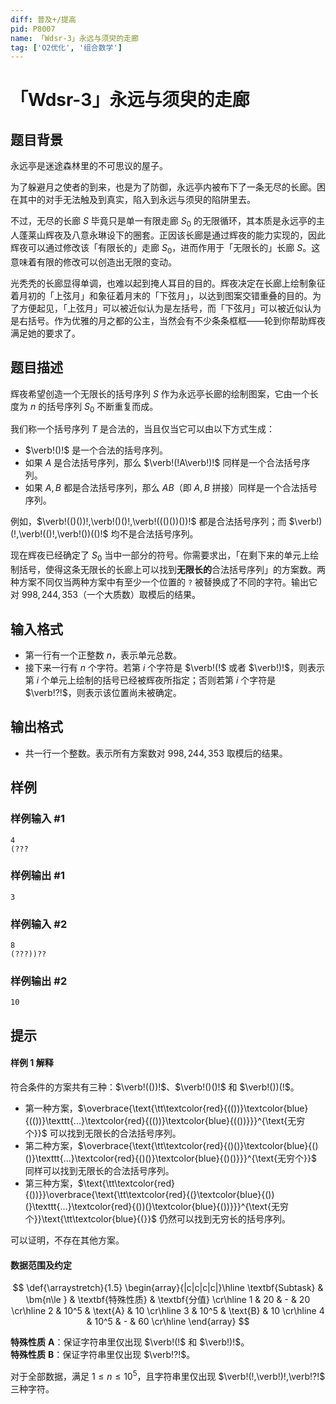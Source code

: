 ```yaml
---
diff: 普及+/提高
pid: P8007
name: 「Wdsr-3」永远与须臾的走廊
tag: ['O2优化', '组合数学']
---
```

# 「Wdsr-3」永远与须臾的走廊
## 题目背景

永远亭是迷途森林里的不可思议的屋子。

为了躲避月之使者的到来，也是为了防御，永远亭内被布下了一条无尽的长廊。困在其中的对手无法触及到真实，陷入到永远与须臾的陷阱里去。

不过，无尽的长廊 $S$ 毕竟只是单一有限走廊 $S_0$ 的无限循环，其本质是永远亭的主人蓬莱山辉夜及八意永琳设下的圈套。正因该长廊是通过辉夜的能力实现的，因此辉夜可以通过修改该「有限长的」走廊 $S_0$，进而作用于「无限长的」长廊 $S$。这意味着有限的修改可以创造出无限的变动。

光秃秃的长廊显得单调，也难以起到掩人耳目的目的。辉夜决定在长廊上绘制象征着月初的「上弦月」和象征着月末的「下弦月」，以达到图案交错重叠的目的。为了方便起见，「上弦月」可以被近似认为是左括号，而「下弦月」可以被近似认为是右括号。作为优雅的月之都的公主，当然会有不少条条框框——轮到你帮助辉夜满足她的要求了。
## 题目描述

辉夜希望创造一个无限长的括号序列 $S$ 作为永远亭长廊的绘制图案，它由一个长度为 $n$ 的括号序列 $S_0$ 不断重复而成。

我们称一个括号序列 $T$ 是合法的，当且仅当它可以由以下方式生成：

- $\verb!()!$ 是一个合法的括号序列。  
- 如果 $A$ 是合法括号序列，那么 $\verb!(!A\verb!)!$ 同样是一个合法括号序列。  
- 如果 $A,B$ 都是合法括号序列，那么 $AB$（即 $A,B$ 拼接）同样是一个合法括号序列。

例如，$\verb!(()())!,\verb!()()!,\verb!((()())())!$ 都是合法括号序列；而 $\verb!)(!,\verb!(()!,\verb!())(()!$ 均不是合法括号序列。

现在辉夜已经确定了 $S_0$ 当中一部分的符号。你需要求出，「在剩下来的单元上绘制括号，使得这条无限长的长廊上可以找到**无限长的**合法括号序列」的方案数。两种方案不同仅当两种方案中有至少一个位置的 `?` 被替换成了不同的字符。输出它对 $998,244,353$（一个大质数）取模后的结果。
## 输入格式

- 第一行有一个正整数 $n$，表示单元总数。  
- 接下来一行有 $n$ 个字符。若第 $i$ 个字符是 $\verb!(!$ 或者 $\verb!)!$，则表示第 $i$ 个单元上绘制的括号已经被辉夜所指定；否则若第 $i$ 个字符是 $\verb!?!$，则表示该位置尚未被确定。
## 输出格式

- 共一行一个整数。表示所有方案数对 $998,244,353$ 取模后的结果。
## 样例

### 样例输入 #1
```
4
(???

```
### 样例输出 #1
```
3
```
### 样例输入 #2
```
8
(???))??
```
### 样例输出 #2
```
10
```
## 提示

#### 样例 1 解释

符合条件的方案共有三种：$\verb!(())!$、$\verb!()()!$ 和 $\verb!())(!$。

- 第一种方案，$\overbrace{\text{\tt\textcolor{red}{(())}\textcolor{blue}{(())}\texttt{...}\textcolor{red}{(())}\textcolor{blue}{(())}}}^{\text{无穷个}}$ 可以找到无限长的合法括号序列。
- 第二种方案，$\overbrace{\text{\tt\textcolor{red}{()()}\textcolor{blue}{()()}\texttt{...}\textcolor{red}{()()}\textcolor{blue}{()()}}}^{\text{无穷个}}$ 同样可以找到无限长的合法括号序列。
- 第三种方案，$\text{\tt\textcolor{red}{())}}\overbrace{\text{\tt\textcolor{red}{(}\textcolor{blue}{())(}\texttt{...}\textcolor{red}{())(}\textcolor{blue}{())}}}^{\text{无穷个}}\text{\tt\textcolor{blue}{(}}$ 仍然可以找到无穷长的括号序列。

可以证明，不存在其他方案。

#### 数据范围及约定

$$
\def{\arraystretch}{1.5}
\begin{array}{|c|c|c|c|}\hline
\textbf{Subtask} & \bm{n\le } & \textbf{特殊性质} & \textbf{分值} \cr\hline
1 & 20 & - & 20 \cr\hline
2 & 10^5 & \text{A} & 10 \cr\hline
3 & 10^5 & \text{B} & 10 \cr\hline
4 & 10^5 & - & 60 \cr\hline
\end{array}
$$

**特殊性质** $\textbf{A}$：保证字符串里仅出现 $\verb!(!$ 和 $\verb!)!$。  
**特殊性质** $\textbf{B}$：保证字符串里仅出现 $\verb!?!$。

对于全部数据，满足 $1\le n\le 10^5$，且字符串里仅出现 $\verb!(!,\verb!)!,\verb!?!$ 三种字符。
